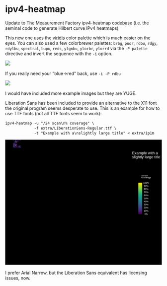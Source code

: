 # ipv4-heatmap

Update to The Measurement Factory ipv4-heatmap codebase (i.e. the seminal code to generate Hilbert curve IPv4 heatmaps)

This new one uses the [viridis](https://cran.r-project.org/web/packages/viridis/vignettes/intro-to-viridis.html) color palette which is much easier on the eyes. You can also used a few colorbrewer palettes: `brbg`, `puor`, `rdbu`, `rdgy`, `rdylbu`, `spectral`, `bupu`, `reds`, `ylgnbu`, `ylorbr`, `ylorrd` via the `-P palette` directive and invert the sequence with the `-i` option.

![](./maps/viridis.png)

If you really need your "blue->red" back, use `-i -P rdbu`

![](./maps/rdbu-inverted.png)

I would have included more example images but they are YUGE.

Liberation Sans has been included to provide an alternative to the X11 font the original program seems desperate to use. This is an example for how to use TTF fonts (not all TTF fonts seem to work):

    ipv4-heatmap -u "/24 scan\n% coverage" \
                 -f extra/LiberationSans-Regular.ttf \
                 -t "Example with a\nslightly large title" < extra/ip1m

![](./maps/font.png)

I prefer Arial Narrow, but the Liberation Sans equivalent has licensing issues, now.
